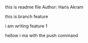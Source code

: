 this is readme file
Author: Haris Akram

this is branch feature

i am writing feature 1

hellow i ma with the push command

